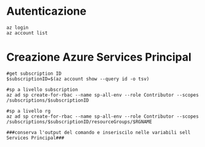 # Autenticazione
```azure cli
az login
az account list
```
# Creazione Azure Services Principal
```azure cli
#get subscription ID
$subscriptionID=$(az account show --query id -o tsv)

#sp a livello subscription
az ad sp create-for-rbac --name sp-all-env --role Contributor --scopes /subscriptions/$subscriptionID

#sp a livello rg
az ad sp create-for-rbac --name sp-all-env --role Contributor --scopes /subscriptions/$subscriptionID/resourceGroups/$RGNAME

###conserva l'output del comando e inseriscilo nelle variabili sell Services Principal###
```